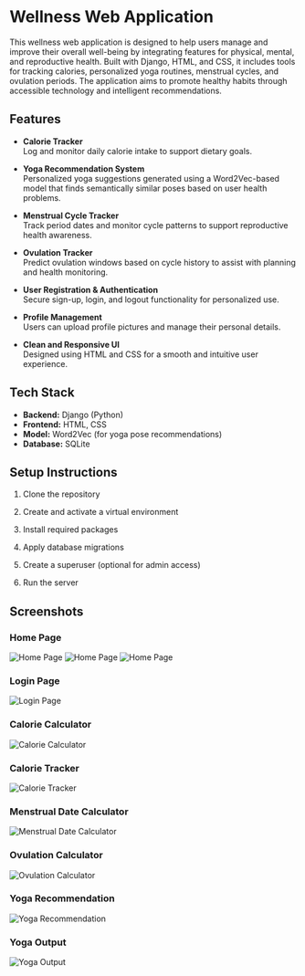 # Wellness Web Application

This wellness web application is designed to help users manage and improve their overall well-being by integrating features for physical, mental, and reproductive health. Built with Django, HTML, and CSS, it includes tools for tracking calories, personalized yoga routines, menstrual cycles, and ovulation periods. The application aims to promote healthy habits through accessible technology and intelligent recommendations.

## Features

- **Calorie Tracker**  
  Log and monitor daily calorie intake to support dietary goals.

- **Yoga Recommendation System**  
  Personalized yoga suggestions generated using a Word2Vec-based model that finds semantically similar poses based on user health problems.

- **Menstrual Cycle Tracker**  
  Track period dates and monitor cycle patterns to support reproductive health awareness.

- **Ovulation Tracker**  
  Predict ovulation windows based on cycle history to assist with planning and health monitoring.

- **User Registration & Authentication**  
  Secure sign-up, login, and logout functionality for personalized use.

- **Profile Management**  
  Users can upload profile pictures and manage their personal details.

- **Clean and Responsive UI**  
  Designed using HTML and CSS for a smooth and intuitive user experience.

## Tech Stack

- **Backend:** Django (Python)
- **Frontend:** HTML, CSS
- **Model:** Word2Vec (for yoga pose recommendations)
- **Database:** SQLite

## Setup Instructions

1. Clone the repository

2. Create and activate a virtual environment

3. Install required packages

4. Apply database migrations

5. Create a superuser (optional for admin access)

6. Run the server

## Screenshots


### Home Page
![Home Page](screenshots/Screenshot(45).png)
![Home Page](screenshots/Screenshot(49).png)
![Home Page](screenshots/Screenshot(50).png)

### Login Page
![Login Page](screenshots/Screenshot(46).png)

### Calorie Calculator
![Calorie Calculator](screenshots/Screenshot(51).png)

### Calorie Tracker
![Calorie Tracker](screenshots/Screenshot(57).png)

### Menstrual Date Calculator
![Menstrual Date Calculator](screenshots/Screenshot(52).png)

### Ovulation Calculator
![Ovulation Calculator](screenshots/Screenshot(61).png)

### Yoga Recommendation
![Yoga Recommendation](screenshots/Screenshot(69).png)

### Yoga Output
![Yoga Output](screenshots/Screenshot(70).png)

